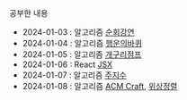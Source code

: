 공부한 내용

- 2024-01-03 : 알고리즘 [순회강연](./Algo/순회강연.py)
- 2024-01-04 : 알고리즘 [행운의바퀴](./Algo/행운의_바퀴.py)
- 2024-01-05 : 알고리즘 [개구리점프](./Algo/개구리_점프.py)
- 2024-01-06 : React [JSX](./React/JSX.md)
- 2024-01-07 : 알고리즘 [주지수](./Algo/주지수.py)
- 2024-01-08 : 알고리즘 [ACM Craft](./Algo/ACM_Craft.py), [위상정렬](./Algo/알고리즘/위상정렬.md)